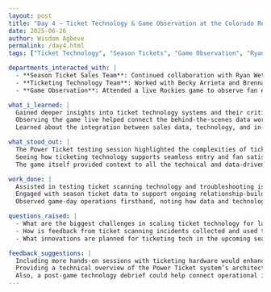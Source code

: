 ```yaml
---
layout: post
title: "Day 4 – Ticket Technology & Game Observation at the Colorado Rockies"
date: 2025-06-26
author: Wisdom Agbeve
permalink: /day4.html
tags: ["Ticket Technology", "Season Tickets", "Game Observation", "Ryan Wetterich", "Sara Bergerson", "Becky Arrieta", "Brenna Nelson"]

departments_interacted_with: |
  - **Season Ticket Sales Team**: Continued collaboration with Ryan Wetterich and Sara Bergerson on season ticket data and relationship building.
  - **Ticketing Technology Team**: Worked with Becky Arrieta and Brenna Nelson on Power Ticket testing and ticket technology projects.
  - **Game Observation**: Attended a live Rockies game to observe fan engagement and operational flow.

what_i_learned: |
  Gained deeper insights into ticket technology systems and their critical role in managing fan experiences.  
  Observing the game live helped connect the behind-the-scenes data work with the actual fan atmosphere and operations.  
  Learned about the integration between sales data, technology, and in-venue experiences.

what_stood_out: |
  The Power Ticket testing session highlighted the complexities of ticket validation and real-time scanning technologies.  
  Seeing how ticketing technology supports seamless entry and fan satisfaction was eye-opening.  
  The game itself provided context to all the technical and data-driven work done earlier in the week.

work_done: |
  Assisted in testing ticket scanning technology and troubleshooting issues during Power Ticket testing.  
  Engaged with season ticket data to support ongoing relationship-building efforts.  
  Observed game-day operations firsthand, noting how data and technology impact the fan experience.

questions_raised: |
  - What are the biggest challenges in scaling ticket technology for large stadium events?  
  - How is feedback from ticket scanning incidents collected and used to improve the system?  
  - What innovations are planned for ticketing tech in the upcoming seasons?

feedback_suggestions: |
  Including more hands-on sessions with ticketing hardware would enhance learning.  
  Providing a technical overview of the Power Ticket system’s architecture would be valuable for interns.  
  Also, a post-game technology debrief could help connect operational insights with the fan experience better.
---
```


